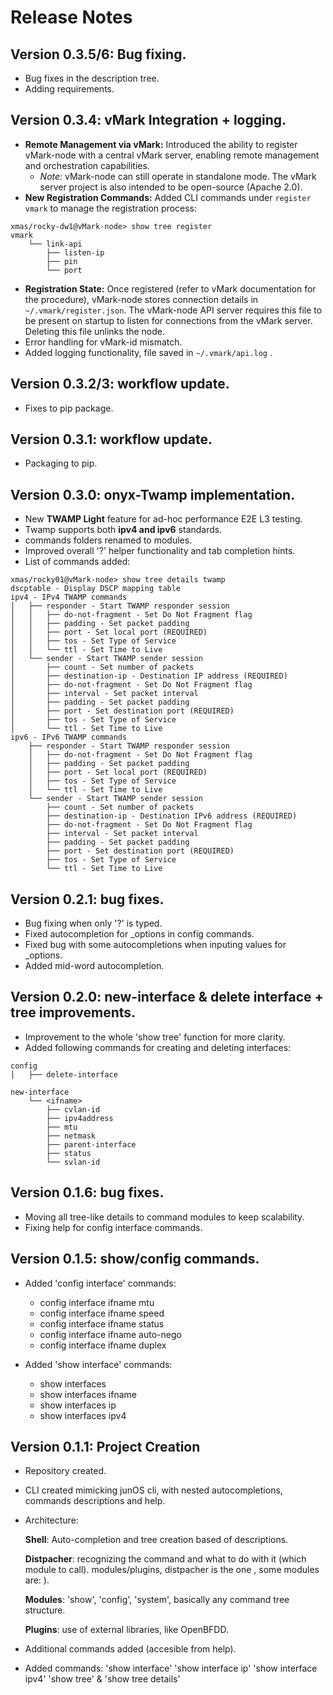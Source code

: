 # Release Notes

Version 0.3.5/6: Bug fixing.
---------------------------------

- Bug fixes in the description tree.
- Adding requirements.

Version 0.3.4: vMark Integration + logging.
---------------------------------

- **Remote Management via vMark:** Introduced the ability to register vMark-node with a central vMark server, enabling remote management and orchestration capabilities.
    *   *Note:* vMark-node can still operate in standalone mode. The vMark server project is also intended to be open-source (Apache 2.0).
- **New Registration Commands:** Added CLI commands under `register vmark` to manage the registration process:
```
xmas/rocky-dw1@vMark-node> show tree register
vmark
    └── link-api
        ├── listen-ip
        ├── pin
        └── port
```
- **Registration State:** Once registered (refer to vMark documentation for the procedure), vMark-node stores connection details in `~/.vmark/register.json`. The vMark-node API server requires this file to be present on startup to listen for connections from the vMark server. Deleting this file unlinks the node.
- Error handling for vMark-id mismatch.
- Added logging functionality, file saved in `~/.vmark/api.log` .

Version 0.3.2/3: workflow update.
-------------------------

- Fixes to pip package.

Version 0.3.1: workflow update.
-------------------------

- Packaging to pip.

Version 0.3.0: onyx-Twamp implementation.
-------------------------

- New **TWAMP Light** feature for ad-hoc performance E2E L3 testing.
- Twamp supports both **ipv4 and ipv6** standards.
- commands folders renamed to modules.
- Improved overall '?' helper functionality and tab completion hints.
- List of commands added:

```
xmas/rocky01@vMark-node> show tree details twamp
dscptable - Display DSCP mapping table
ipv4 - IPv4 TWAMP commands
│   ├── responder - Start TWAMP responder session
│   │   ├── do-not-fragment - Set Do Not Fragment flag
│   │   ├── padding - Set packet padding
│   │   ├── port - Set local port (REQUIRED)
│   │   ├── tos - Set Type of Service
│   │   └── ttl - Set Time to Live
│   └── sender - Start TWAMP sender session
│       ├── count - Set number of packets
│       ├── destination-ip - Destination IP address (REQUIRED)
│       ├── do-not-fragment - Set Do Not Fragment flag
│       ├── interval - Set packet interval
│       ├── padding - Set packet padding
│       ├── port - Set destination port (REQUIRED)
│       ├── tos - Set Type of Service
│       └── ttl - Set Time to Live
ipv6 - IPv6 TWAMP commands
    ├── responder - Start TWAMP responder session
    │   ├── do-not-fragment - Set Do Not Fragment flag
    │   ├── padding - Set packet padding
    │   ├── port - Set local port (REQUIRED)
    │   ├── tos - Set Type of Service
    │   └── ttl - Set Time to Live
    └── sender - Start TWAMP sender session
        ├── count - Set number of packets
        ├── destination-ip - Destination IPv6 address (REQUIRED)
        ├── do-not-fragment - Set Do Not Fragment flag
        ├── interval - Set packet interval
        ├── padding - Set packet padding
        ├── port - Set destination port (REQUIRED)
        ├── tos - Set Type of Service
        └── ttl - Set Time to Live
```


Version 0.2.1: bug fixes.
-------------------------

- Bug fixing when only '?' is typed.
- Fixed autocompletion for _options in config commands.
- Fixed bug with some autocompletions when inputing values for _options.
- Added mid-word autocompletion.

Version 0.2.0: new-interface & delete interface + tree improvements.
-------------------------

- Improvement to the whole 'show tree' function for more clarity.
- Added following commands for creating and deleting interfaces:

```
config
│   ├── delete-interface

new-interface
    └── <ifname>
        ├── cvlan-id
        ├── ipv4address
        ├── mtu
        ├── netmask
        ├── parent-interface
        ├── status
        └── svlan-id
```

Version 0.1.6: bug fixes.
-------------------------

- Moving all tree-like details to command modules to keep scalability.
- Fixing help for config interface commands.

Version 0.1.5: show/config commands.
-------------------------
- Added 'config interface' commands:
	- config interface ifname mtu
	- config interface ifname speed
	- config interface ifname status
	- config interface ifname auto-nego
	- config interface ifname duplex
	
- Added 'show interface' commands:
	- show interfaces
	- show interfaces ifname
	- show interfaces ip
	- show interfaces ipv4

Version 0.1.1: Project Creation
-------------------------
- Repository created.
- CLI created mimicking junOS cli, with nested autocompletions, commands descriptions and help.
- Architecture:

  **Shell**:
  Auto-completion and tree creation based of descriptions.
  
  **Distpacher**: recognizing the command and what to do with it (which module to call). modules/plugins, distpacher is the one , some modules are: ).
  
  **Modules**: 'show', 'config', 'system', basically any command tree structure.
  
  **Plugins**: use of external libraries, like OpenBFDD.
  
- Additional commands added (accesible from help).
- Added commands:
  'show interface'
  'show interface ip'
  'show interface ipv4'
  'show tree' & 'show tree details'
